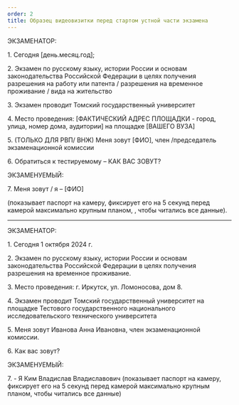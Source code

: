 ```yaml
---
order: 2
title: Образец видеовизитки перед стартом устной части экзамена
---
```


ЭКЗАМЕНАТОР:

1\. Сегодня \[день.месяц.год\];

2\. Экзамен по русскому языку, истории России и основам законодательства Российской Федерации в целях получения разрешения на работу или патента / разрешения на временное проживание / вида на жительство

3\. Экзамен проводит Томский государственный университет

4\. Место проведения: \[ФАКТИЧЕСКИЙ АДРЕС ПЛОЩАДКИ - город, улица, номер дома, аудитории\] на площадке \[ВАШЕГО ВУЗА\]

5\. (ТОЛЬКО ДЛЯ РВП/ ВНЖ) Меня зовут \[ФИО\], член /председатель экзаменационной комиссии

6\. Обратиться к тестируемому – КАК ВАС ЗОВУТ?

ЭКЗАМЕНУЕМЫЙ:

7\. Меня зовут / я – \[ФИО\]

(показывает паспорт на камеру, фиксирует его на 5 секунд перед камерой максимально крупным планом, , чтобы читались все данные).



---

ЭКЗАМЕНАТОР:

1\. Сегодня 1 октября 2024 г.

2\. Экзамен по русскому языку, истории России и основам законодательства Российской Федерации в целях получения разрешения на временное проживание.

3\. Место проведения: г. Иркутск, ул. Ломоносова, дом 8.

4\. Экзамен проводит Томский государственный университет на площадке Тестового государственного национального исследовательского технического университета

5\. Меня зовут Иванова Анна Ивановна, член экзаменационной комиссии.

6\. Как вас зовут?

ЭКЗАМЕНУЕМЫЙ:

7\. - Я Ким Владислав Владиславович (показывает паспорт на камеру, фиксирует его на 5 секунд перед камерой максимально крупным планом, чтобы читались все данные)